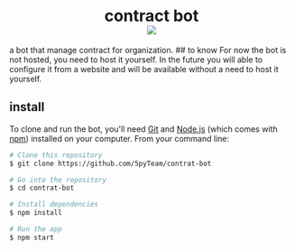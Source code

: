 
<h1 align="center">
  <br>
   contract bot
   <br>
   <a href="https://www.paypal.me/yoyozbi">
    <img src="https://img.shields.io/badge/$-donate-ff69b4.svg?maxAge=2592000&amp;style=flat">
  </a>
</h1>
a bot that manage contract for organization.
## to know
For now the bot is not hosted, you need to host it yourself. In the future you will able to configure it from a website and will be available without a need to host it yourself.

## install
To clone and run the bot, you'll need [Git](https://git-scm.com) and [Node.js](https://nodejs.org/en/download/) (which comes with [npm](http://npmjs.com)) installed on your computer. From your command line:

```bash
# Clone this repository
$ git clone https://github.com/5pyTeam/contrat-bot

# Go into the repository
$ cd contrat-bot

# Install dependencies
$ npm install

# Run the app
$ npm start
```
